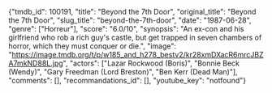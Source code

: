{"tmdb_id": 100191, "title": "Beyond the 7th Door", "original_title": "Beyond the 7th Door", "slug_title": "beyond-the-7th-door", "date": "1987-06-28", "genre": ["Horreur"], "score": "6.0/10", "synopsis": "An ex-con and his girlfriend who rob a rich guy's castle, but get trapped in seven chambers of horror, which they must conquer or die.", "image": "https://image.tmdb.org/t/p/w185_and_h278_bestv2/kr28xmDXacR6mrcJBZA7mkND88L.jpg", "actors": ["Lazar Rockwood (Boris)", "Bonnie Beck (Wendy)", "Gary Freedman (Lord Breston)", "Ben Kerr (Dead Man)"], "comments": [], "recommandations_id": [], "youtube_key": "notfound"}